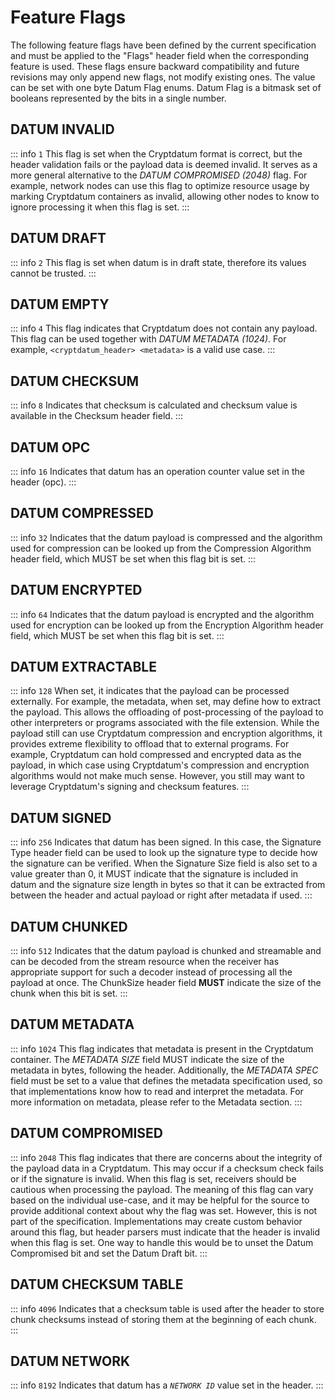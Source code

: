 # Feature Flags

The following feature flags have been defined by the current specification and must be applied to the "Flags" header field when the corresponding feature is used. These flags ensure backward compatibility and future revisions may only append new flags, not modify existing ones. The value can be set with one byte Datum Flag enums. Datum Flag is a bitmask set of booleans represented by the bits in a single number.

## DATUM INVALID

::: info `1`
This flag is set when the Cryptdatum format is correct, but the header validation fails or the payload data is deemed invalid. It serves as a more general alternative to the *DATUM COMPROMISED (2048)* flag. For example, network nodes can use this flag to optimize resource usage by marking Cryptdatum containers as invalid, allowing other nodes to know to ignore processing it when this flag is set.
:::

## DATUM DRAFT

::: info `2`
This flag is set when datum is in draft state, therefore its values cannot be trusted.
:::

## DATUM EMPTY

::: info `4`
This flag indicates that Cryptdatum does not contain any payload. This flag can be used together with *DATUM METADATA (1024)*. For example, `<cryptdatum_header> <metadata>` is a valid use case.
:::

## DATUM CHECKSUM

::: info `8`
Indicates that checksum is calculated and checksum value is available in the Checksum header field.
:::

## DATUM OPC

::: info `16`
Indicates that datum has an operation counter value set in the header (opc).
:::

## DATUM COMPRESSED

::: info `32`
Indicates that the datum payload is compressed and the algorithm used for compression can be looked up from the Compression Algorithm header field, which MUST be set when this flag bit is set.
:::

## DATUM ENCRYPTED

::: info `64`
Indicates that the datum payload is encrypted and the algorithm used for encryption can be looked up from the Encryption Algorithm header field, which MUST be set when this flag bit is set.
:::

## DATUM EXTRACTABLE

::: info `128`
When set, it indicates that the payload can be processed externally. For example, the metadata, when set, may define how to extract the payload. This allows the offloading of post-processing of the payload to other interpreters or programs associated with the file extension. While the payload still can use Cryptdatum compression and encryption algorithms, it provides extreme flexibility to offload that to external programs. For example, Cryptdatum can hold compressed and encrypted data as the payload, in which case using Cryptdatum's compression and encryption algorithms would not make much sense. However, you still may want to leverage Cryptdatum's signing and checksum features.
:::

## DATUM SIGNED

::: info `256`
Indicates that datum has been signed. In this case, the Signature Type header field can be used to look up the signature type to decide how the signature can be verified. When the Signature Size field is also set to a value greater than 0, it MUST indicate that the signature is included in datum and the signature size length in bytes so that it can be extracted from between the header and actual payload or right after metadata if used.
:::

## DATUM CHUNKED

::: info `512`
Indicates that the datum payload is chunked and streamable and can be decoded from the stream resource when the receiver has appropriate support for such a decoder instead of processing all the payload at once. The ChunkSize header field **MUST** indicate the size of the chunk when this bit is set.
:::

## DATUM METADATA

::: info `1024`
This flag indicates that metadata is present in the Cryptdatum container. The *METADATA SIZE* field MUST indicate the size of the metadata in bytes, following the header. Additionally, the *METADATA SPEC* field must be set to a value that defines the metadata specification used, so that implementations know how to read and interpret the metadata. For more information on metadata, please refer to the Metadata section.
:::

## DATUM COMPROMISED

::: info `2048`
This flag indicates that there are concerns about the integrity of the payload data in a Cryptdatum. This may occur if a checksum check fails or if the signature is invalid. When this flag is set, receivers should be cautious when processing the payload. The meaning of this flag can vary based on the individual use-case, and it may be helpful for the source to provide additional context about why the flag was set. However, this is not part of the specification. Implementations may create custom behavior around this flag, but header parsers must indicate that the header is invalid when this flag is set. One way to handle this would be to unset the Datum Compromised bit and set the Datum Draft bit.
:::

## DATUM CHECKSUM TABLE

::: info `4096`
Indicates that a checksum table is used after the header to store chunk checksums instead of storing them at the beginning of each chunk.
:::

## DATUM NETWORK

::: info `8192`
Indicates that datum has a *`NETWORK ID`* value set in the header.
:::

